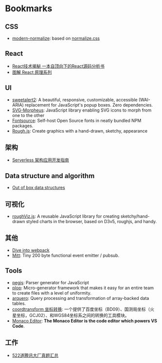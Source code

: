 # Bookmarks

## CSS

- [modern-normalize](https://github.com/sindresorhus/modern-normalize): based on [normalize.css](https://github.com/necolas/normalize.css)

## React

- [React技术揭秘 一本自顶向下的React源码分析书](https://github.com/BetaSu/just-react)
- [图解 React 原理系列](https://github.com/7kms/react-illustration-series)

## UI

- [sweetalert2](https://github.com/sweetalert2/sweetalert2): A beautiful, responsive, customizable, accessible (WAI-ARIA) replacement for JavaScript's popup boxes. Zero dependencies.
- [SVG-Morpheus](https://github.com/alexk111/SVG-Morpheus): JavaScript library enabling SVG icons to morph from one to the other
- [Fontsource](https://fontsource.org/fonts): Self-host Open Source fonts in neatly bundled NPM packages.
- [Rough.js](https://github.com/rough-stuff/rough):  Create graphics with a hand-drawn, sketchy, appearance

## 架构

- [Serverless 架构应用开发指南](https://github.com/phodal/serverless)


## Data structure and algorithm

- [Out of box data structures](https://github.com/datastructures-js)

## 可视化

- [roughViz.js](https://github.com/jwilber/roughViz): A reusable JavaScript library for creating sketchy/hand-drawn styled charts in the browser, based on D3v5, roughjs, and handy.

## 其他

- [Dive into webpack](https://github.com/gwuhaolin/dive-into-webpack)
- [Mitt](https://github.com/developit/mitt): Tiny 200 byte functional event emitter / pubsub.

## Tools

- [pegjs](https://github.com/pegjs/pegjs): Parser generator for JavaScript
- [plop](https://github.com/plopjs/plop): Micro-generator framework that makes it easy for an entire team to create files with a level of uniformity.
- [arquero](https://github.com/uwdata/arquero): Query processing and transformation of array-backed data tables.
- [coordtransform 坐标转换](https://github.com/wandergis/coordtransform): 一个提供了百度坐标（BD09）、国测局坐标（火星坐标，GCJ02）、和WGS84坐标系之间的转换的工具模块。
- [Monaco Editor](https://github.com/microsoft/monaco-editor):  **The Monaco Editor is the code editor which powers VS Code**.

## 工作

- [522道腾讯大厂真题汇总](https://github.com/Chocolate1999/Front-end-learning-to-organize-notes/issues)


